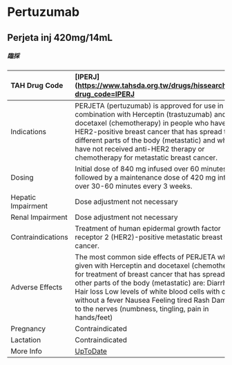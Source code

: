 # Pertuzumab

## Perjeta inj 420mg/14mL

##### 臨採

| TAH Drug Code      | [IPERJ](https://www.tahsda.org.tw/drugs/hissearch.php?drug_code=IPERJ                                                                                                                                                                                                                                                                                         |
|:-------------------|:--------------------------------------------------------------------------------------------------------------------------------------------------------------------------------------------------------------------------------------------------------------------------------------------------------------------------------------------------------------|
| Indications        | PERJETA (pertuzumab) is approved for use in combination with Herceptin (trastuzumab) and docetaxel (chemotherapy) in people who have HER2-positive breast cancer that has spread to different parts of the body (metastatic) and who have not received anti-HER2 therapy or chemotherapy for metastatic breast cancer.                                        |
| Dosing             | Initial dose of 840 mg infused over 60 minutes followed by a maintenance dose of 420 mg infused over 30-60 minutes every 3 weeks.                                                                                                                                                                                                                             |
| Hepatic Impairment | Dose adjustment not necessary                                                                                                                                                                                                                                                                                                                                 |
| Renal Impairment   | Dose adjustment not necessary                                                                                                                                                                                                                                                                                                                                 |
| Contraindications  | Treatment of human epidermal growth factor receptor 2 (HER2)-positive metastatic breast cancer.                                                                                                                                                                                                                                                               |
| Adverse Effects    | The most common side effects of PERJETA when given with Herceptin and docetaxel (chemotherapy) for treatment of breast cancer that has spread to other parts of the body (metastatic) are: Diarrhea Hair loss Low levels of white blood cells with or without a fever Nausea Feeling tired Rash Damage to the nerves (numbness, tingling, pain in hands/feet) |
| Pregnancy          | Contraindicated                                                                                                                                                                                                                                                                                                                                               |
| Lactation          | Contraindicated                                                                                                                                                                                                                                                                                                                                               |
| More Info          | [UpToDate](https://www.uptodate.com/contents/pertuzumab-drug-information)                                                                                                                                                                                                                                                                                     |

